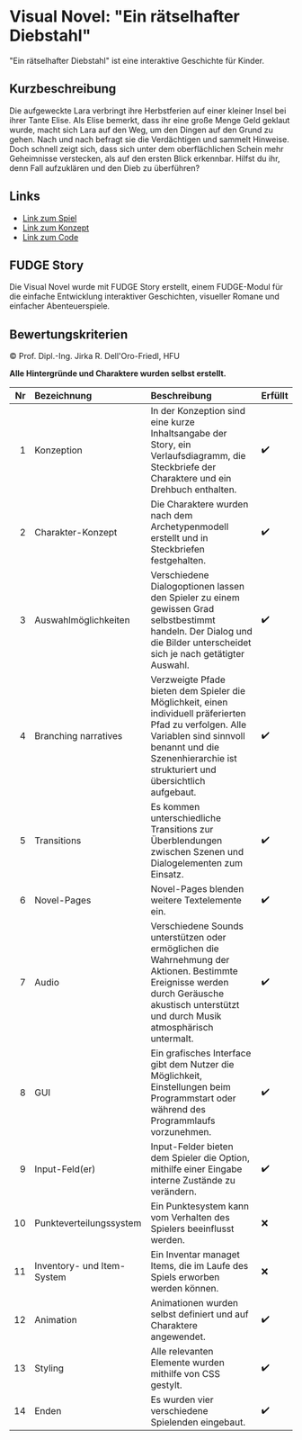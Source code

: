 # Visual Novel: "Ein rätselhafter Diebstahl"

"Ein rätselhafter Diebstahl" ist eine interaktive Geschichte für Kinder. 

## Kurzbeschreibung
Die aufgeweckte Lara verbringt ihre Herbstferien auf einer kleiner Insel bei ihrer Tante Elise. Als Elise bemerkt, dass ihr eine große Menge Geld geklaut wurde, macht sich Lara auf den Weg, um den Dingen auf den Grund zu gehen. Nach und nach befragt sie die Verdächtigen und sammelt Hinweise. Doch schnell zeigt sich, dass sich unter dem oberflächlichen Schein mehr Geheimnisse verstecken, als auf den ersten Blick erkennbar. Hilfst du ihr, denn Fall aufzuklären und den Dieb zu überführen?

## Links
- [Link zum Spiel](https://corayana.github.io/VisualNovel/)
- [Link zum Konzept](https://github.com/corayana/VisualNovel/tree/main/Konzept)
- [Link zum Code](https://github.com/corayana/VisualNovel/tree/main/Source)

## FUDGE Story

Die Visual Novel wurde mit FUDGE Story erstellt, einem FUDGE-Modul für die einfache Entwicklung interaktiver Geschichten, visueller Romane und einfacher Abenteuerspiele.

## Bewertungskriterien

© Prof. Dipl.-Ing. Jirka R. Dell'Oro-Friedl, HFU

**Alle Hintergründe und Charaktere wurden selbst erstellt.**

| Nr | Bezeichnung           | Beschreibung | Erfüllt |
|---:|:----------------------|:-------------|:--------|
|  1 | Konzeption            | In der Konzeption sind eine kurze Inhaltsangabe der Story, ein Verlaufsdiagramm, die Steckbriefe der Charaktere und ein Drehbuch enthalten. | :heavy_check_mark: |
|  2 | Charakter-Konzept     | Die Charaktere wurden nach dem Archetypenmodell erstellt und in Steckbriefen festgehalten. | :heavy_check_mark: |
|  3 | Auswahlmöglichkeiten  | Verschiedene Dialogoptionen lassen den Spieler zu einem gewissen Grad selbstbestimmt handeln. Der Dialog und die Bilder unterscheidet sich je nach getätigter Auswahl. | :heavy_check_mark: |
|  4 | Branching narratives  | Verzweigte Pfade bieten dem Spieler die Möglichkeit, einen individuell präferierten Pfad zu verfolgen. Alle Variablen sind sinnvoll benannt und die Szenenhierarchie ist strukturiert und übersichtlich aufgebaut. | :heavy_check_mark: |
|  5 | Transitions           | Es kommen unterschiedliche Transitions zur Überblendungen zwischen Szenen und Dialogelementen zum Einsatz. | :heavy_check_mark: |
|  6 | Novel-Pages           | Novel-Pages blenden weitere Textelemente ein. | :heavy_check_mark: |
|  7 | Audio                 | Verschiedene Sounds unterstützen oder ermöglichen die Wahrnehmung der Aktionen. Bestimmte Ereignisse werden durch Geräusche akustisch unterstützt und durch Musik atmosphärisch untermalt. | :heavy_check_mark: |
|  8 | GUI                   | Ein grafisches Interface gibt dem Nutzer die Möglichkeit, Einstellungen beim Programmstart oder während des Programmlaufs vorzunehmen. | :heavy_check_mark: |
|  9 | Input-Feld(er)        | Input-Felder bieten dem Spieler die Option, mithilfe einer Eingabe interne Zustände zu verändern. | :heavy_check_mark: |
| 10 | Punkteverteilungssystem     | Ein Punktesystem kann vom Verhalten des Spielers beeinflusst werden. | :x: | 
| 11 | Inventory- und Item-System  | Ein Inventar managet Items, die im Laufe des Spiels erworben werden können.  | :x: |
| 12 | Animation             | Animationen wurden selbst definiert und auf Charaktere angewendet. | :heavy_check_mark: |
| 13 | Styling               | Alle relevanten Elemente wurden mithilfe von CSS gestylt. | :heavy_check_mark: |          
| 14 | Enden                 | Es wurden vier verschiedene Spielenden eingebaut. | :heavy_check_mark: |

